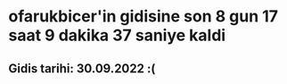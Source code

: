 # ofarukbicer'in gidisine son 8 gun 17 saat 9 dakika 37 saniye kaldi

## Gidis tarihi: 30.09.2022 :(